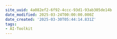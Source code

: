 ```yaml
---
site_uuid: 4a082ef2-6f92-4ccc-93d1-93ab305de14b
date_modified: 2025-03-24T00:00:00.000Z
date_created: '2025-03-30T05:44:14.831Z'
tags:
- AI-Toolkit
---
```





